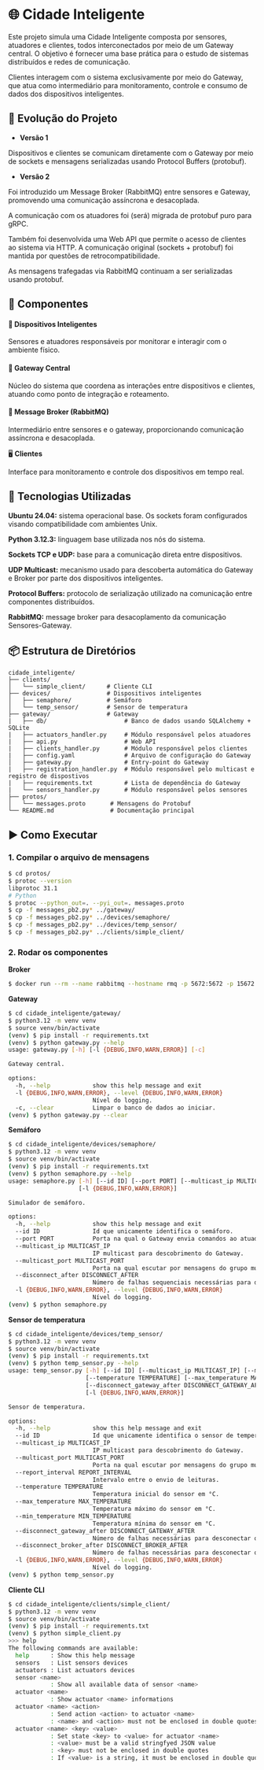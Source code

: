 # 🌐 Cidade Inteligente
Este projeto simula uma Cidade Inteligente composta por sensores, atuadores e clientes, todos interconectados por meio de um Gateway central. O objetivo é fornecer uma base prática para o estudo de sistemas distribuídos e redes de comunicação.

Clientes interagem com o sistema exclusivamente por meio do Gateway, que atua como intermediário para monitoramento, controle e consumo de dados dos dispositivos inteligentes.


## 🧱 Evolução do Projeto
- **Versão 1**

Dispositivos e clientes se comunicam diretamente com o Gateway por meio de sockets e mensagens serializadas usando Protocol Buffers (protobuf).

- **Versão 2**

Foi introduzido um Message Broker (RabbitMQ) entre sensores e Gateway, promovendo uma comunicação assíncrona e desacoplada.

A comunicação com os atuadores foi (será) migrada de protobuf puro para gRPC.

Também foi desenvolvida uma Web API que permite o acesso de clientes ao sistema via HTTP. A comunicação original (sockets + protobuf) foi mantida por questões de retrocompatibilidade.

As mensagens trafegadas via RabbitMQ continuam a ser serializadas usando protobuf.


## 🧠 Componentes

#### 🔌 **Dispositivos Inteligentes**

Sensores e atuadores responsáveis por monitorar e interagir com o ambiente físico.

#### 🧠 **Gateway Central**

Núcleo do sistema que coordena as interações entre dispositivos e clientes, atuando como ponto de integração e roteamento.

#### 📨 **Message Broker (RabbitMQ)**

Intermediário entre sensores e o gateway, proporcionando comunicação assíncrona e desacoplada.

🖥️ **Clientes**

Interface para monitoramento e controle dos dispositivos em tempo real.

## 🔧 Tecnologias Utilizadas

**Ubuntu 24.04:** sistema operacional base. Os sockets foram configurados visando compatibilidade com ambientes Unix.

**Python 3.12.3:** linguagem base utilizada nos nós do sistema.

**Sockets TCP e UDP:** base para a comunicação direta entre dispositivos.

**UDP Multicast:** mecanismo usado para descoberta automática do Gateway e Broker por parte dos dispositivos inteligentes.

**Protocol Buffers:** protocolo de serialização utilizado na comunicação entre componentes distribuídos.

**RabbitMQ:** message broker para desacoplamento da comunicação Sensores-Gateway.


## 📦 Estrutura de Diretórios

```
cidade_inteligente/
├── clients/
│   └── simple_client/      # Cliente CLI
├── devices/                # Dispositivos inteligentes
│   ├── semaphore/          # Semáforo
│   └── temp_sensor/        # Sensor de temperatura
├── gateway/                # Gateway
|   ├── db/                      # Banco de dados usando SQLAlchemy + SQLite
|   ├── actuators_handler.py     # Módulo responsável pelos atuadores
|   ├── api.py                   # Web API
|   ├── clients_handler.py       # Módulo responsável pelos clientes
|   ├── config.yaml              # Arquivo de configuração do Gateway
│   ├── gateway.py               # Entry-point do Gateway
|   ├── registration_handler.py  # Módulo responsável pelo multicast e registro de dispostivos
|   ├── requirements.txt         # Lista de dependência do Gateway
|   └── sensors_handler.py       # Módulo responsável pelos sensores
├── protos/                 
│   └── messages.proto       # Mensagens do Protobuf
└── README.md                # Documentação principal
```


## ▶️ Como Executar

### 1. Compilar o arquivo de mensagens

```bash
$ cd protos/
$ protoc --version
libprotoc 31.1
# Python
$ protoc --python_out=. --pyi_out=. messages.proto
$ cp -f messages_pb2.py* ../gateway/
$ cp -f messages_pb2.py* ../devices/semaphore/
$ cp -f messages_pb2.py* ../devices/temp_sensor/
$ cp -f messages_pb2.py* ../clients/simple_client/
```

### 2. Rodar os componentes

**Broker**

```bash
$ docker run --rm --name rabbitmq --hostname rmq -p 5672:5672 -p 15672:15672 rabbitmq:4-management
```

**Gateway**

```bash
$ cd cidade_inteligente/gateway/
$ python3.12 -m venv venv
$ source venv/bin/activate
(venv) $ pip install -r requirements.txt
(venv) $ python gateway.py --help
usage: gateway.py [-h] [-l {DEBUG,INFO,WARN,ERROR}] [-c]

Gateway central.

options:
  -h, --help            show this help message and exit
  -l {DEBUG,INFO,WARN,ERROR}, --level {DEBUG,INFO,WARN,ERROR}
                        Nível do logging.
  -c, --clear           Limpar o banco de dados ao iniciar.
(venv) $ python gateway.py --clear
```

**Semáforo**

```bash
$ cd cidade_inteligente/devices/semaphore/
$ python3.12 -m venv venv
$ source venv/bin/activate
(venv) $ pip install -r requirements.txt
(venv) $ python semaphore.py --help
usage: semaphore.py [-h] [--id ID] [--port PORT] [--multicast_ip MULTICAST_IP] [--multicast_port MULTICAST_PORT] [--disconnect_after DISCONNECT_AFTER]
                    [-l {DEBUG,INFO,WARN,ERROR}]

Simulador de semáforo.

options:
  -h, --help            show this help message and exit
  --id ID               Id que unicamente identifica o semáforo.
  --port PORT           Porta na qual o Gateway envia comandos ao atuador.
  --multicast_ip MULTICAST_IP
                        IP multicast para descobrimento do Gateway.
  --multicast_port MULTICAST_PORT
                        Porta na qual escutar por mensagens do grupo multicast.
  --disconnect_after DISCONNECT_AFTER
                        Número de falhas sequenciais necessárias para desconectar o Gateway.
  -l {DEBUG,INFO,WARN,ERROR}, --level {DEBUG,INFO,WARN,ERROR}
                        Nível do logging.
(venv) $ python semaphore.py
```

**Sensor de temperatura**

```bash
$ cd cidade_inteligente/devices/temp_sensor/
$ python3.12 -m venv venv
$ source venv/bin/activate
(venv) $ pip install -r requirements.txt
(venv) $ python temp_sensor.py --help
usage: temp_sensor.py [-h] [--id ID] [--multicast_ip MULTICAST_IP] [--multicast_port MULTICAST_PORT] [--report_interval REPORT_INTERVAL]
                      [--temperature TEMPERATURE] [--max_temperature MAX_TEMPERATURE] [--min_temperature MIN_TEMPERATURE]
                      [--disconnect_gateway_after DISCONNECT_GATEWAY_AFTER] [--disconnect_broker_after DISCONNECT_BROKER_AFTER]
                      [-l {DEBUG,INFO,WARN,ERROR}]

Sensor de temperatura.

options:
  -h, --help            show this help message and exit
  --id ID               Id que unicamente identifica o sensor de temperatura.
  --multicast_ip MULTICAST_IP
                        IP multicast para descobrimento do Gateway.
  --multicast_port MULTICAST_PORT
                        Porta na qual escutar por mensagens do grupo multicast.
  --report_interval REPORT_INTERVAL
                        Intervalo entre o envio de leituras.
  --temperature TEMPERATURE
                        Temperatura inicial do sensor em °C.
  --max_temperature MAX_TEMPERATURE
                        Temperatura máximo do sensor em °C.
  --min_temperature MIN_TEMPERATURE
                        Temperatura mínima do sensor em °C.
  --disconnect_gateway_after DISCONNECT_GATEWAY_AFTER
                        Número de falhas necessárias para desconectar o Gateway.
  --disconnect_broker_after DISCONNECT_BROKER_AFTER
                        Número de falhas necessárias para desconectar o Broker.
  -l {DEBUG,INFO,WARN,ERROR}, --level {DEBUG,INFO,WARN,ERROR}
                        Nível do logging.
(venv) $ python temp_sensor.py
```

**Cliente CLI**

```bash
$ cd cidade_inteligente/clients/simple_client/
$ python3.12 -m venv venv
$ source venv/bin/activate
(venv) $ pip install -r requirements.txt
(venv) $ python simple_client.py
>>> help
The following commands are available:
  help      : Show this help message
  sensors   : List sensors devices
  actuators : List actuators devices
  sensor <name>
            : Show all available data of sensor <name>
  actuator <name>
            : Show actuator <name> informations
  actuator <name> <action>
            : Send action <action> to actuator <name>
            : <name> and <action> must not be enclosed in double quotes
  actuator <name> <key> <value>
            : Set state <key> to <value> for actuator <name>
            : <value> must be a valid stringfyed JSON value
            : <key> must not be enclosed in double quotes
            : If <value> is a string, it must be enclosed in double quotes
```
